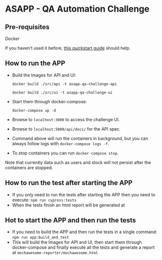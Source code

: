 # ASAPP - QA Automation Challenge

## Pre-requisites

*Docker*

If you haven't used it before, [this quickstart guide](https://docs.docker.com/get-started/) should help.


## How to run the APP

- Build the Images for API and UI:

    `docker build ./src/api -t asapp-qa-challenge-api`
    
    `docker build ./src/ui -t asapp-qa-challenge-ui`

- Start them through docker-compose:

    `docker-compose up -d`

- Browse to `localhost:3000` to access the challenge UI.
- Browse to `localhost:5000/api/docs/` for the API spec.
- Command above will run the containers in background, but you can always follow logs with `docker-compose logs -f`.
- To stop containers you can run `docker-compose stop`.

Note that currently data such as users and stock will not persist after the containers are stopped.

## How to run the test after starting the APP
- If you only need to run the tests after starting the APP then you need to execute:
    `npm run cypress:tests`
- When the tests finish an html report will be generated at 

## Hot to start the APP and then run the tests
- If you need to build the APP and then run the tests in a single command:
    `npm run app:build_and_test`
- This will build the Images for API and UI, then start them through docker-compose and finally execute all the tests and generate a report at `mochawesome-reporter/mochawesome.html`